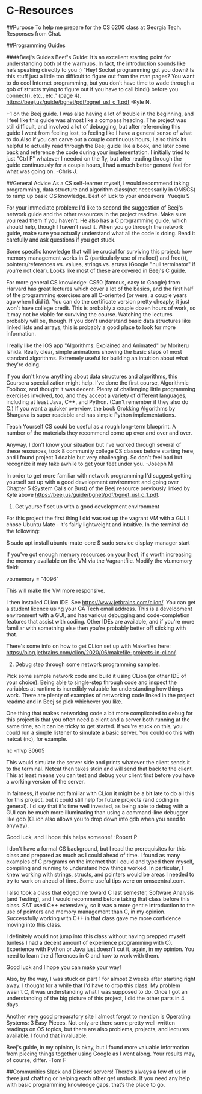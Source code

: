 # C-Resources

##Purpose
To help me prepare for the CS 6200 class at Georgia Tech. Responses from Chat.

##Programming Guides

####Beej's Guides
Beef's Guide: It’s an excellent starting point for understanding both of the warmups. In fact, the introduction sounds like he’s speaking directly to you :)
“Hey! Socket programming got you down? Is this stuff just a little too difficult to figure out from the man pages? You want to do cool Internet programming, but you don’t have time to wade through a gob of structs trying to figure out if you have to call bind() before you connect(), etc., etc.” (page 4).
https://beej.us/guide/bgnet/pdf/bgnet_usl_c_1.pdf -Kyle N.

+1 on the Beej guide. I was also having a lot of trouble in the beginning, and I feel like this guide was almost like a compass heading. The project was still difficult, and involved a lot of debugging, but after referencing this guide I went from feeling lost, to feeling like I have a general sense of what to do.Also if you can carve out a couple continuous hours, I also think its helpful to actually read through the Beej guide like a book, and later come back and reference the code during your implementation. I initially tried to just "Ctrl F" whatever I needed on the fly, but after reading through the guide continuously for a couple hours, I had a much better general feel for what was going on. -Chris J.

##General Advice
As a CS self-learner myself, I would recommend taking programming, data structure and algorithm class(not necessarily in OMSCS) to ramp up basic CS knowledge. Best of luck to your endeavors -Yueqiu S

For your immediate problem: I'd like to second the suggestion of Beej's network guide and the other resources in the project readme. Make sure you read them if you haven't. He also has a C programming guide, which should help, though I haven't read it. When you go through the network guide, make sure you actually understand what all the code is doing. Read it carefully and ask questions if you get stuck. 

Some specific knowledge that will be crucial for surviving this project: how memory management works in C (particularly use of malloc() and free()), pointers/references vs. values, strings vs. arrays (Google "null terminator" if you're not clear). Looks like most of these are covered in Beej's C guide. 

For more general CS knowledge: CS50 (famous, easy to Google) from Harvard has great lectures which cover a lot of the basics, and the first half of the programming exercises are all C-oriented (or were, a couple years ago when I did it). You can do the certificate version pretty cheaply; it just won't have college credit. This is probably a couple dozen hours of work, so it may not be viable for surviving the course. Watching the lectures probably will be, though. If you don't understand basic data structures like linked lists and arrays, this is probably a good place to look for more information. 

I really like the iOS app "Algorithms: Explained and Animated" by Moriteru Ishida. Really clear, simple animations showing the basic steps of most standard algorithms. Extremely useful for building an intuition about what they're doing. 

If you don't know anything about data structures and algorithms, this Coursera specialization might help. I've done the first course, Algorithmic Toolbox, and thought it was decent. Plenty of challenging little programming exercises involved, too, and they accept a variety of different languages, including at least Java, C++, and Python. (Can't remember if they also do C.) If you want a quicker overview, the book Grokking Algorithms by Bhargava is super readable and has simple Python implementations. 

Teach Yourself CS could be useful as a rough long-term blueprint. A number of the materials they recommend come up over and over and over. 

Anyway, I don't know your situation but I've worked through several of these resources, took 8 community college CS classes before starting here, and I found project 1 doable but very challenging. So don't feel bad but recognize it may take awhile to get your feet under you. -Joseph M

In order to get more familiar with network programming I'd suggest getting yourself set up with a good development environment and going over Chapter 5 (System Calls or Bust) of the Beej resource previously linked by Kyle above https://beej.us/guide/bgnet/pdf/bgnet_usl_c_1.pdf.

1. Get yourself set up with a good development environment

For this project the first thing I did was set up the vagrant VM with a GUI. I chose Ubuntu Mate - it's fairly lightweight and intuitive. In the terminal do the following:

$ sudo apt install ubuntu-mate-core
$ sudo service display-manager start

If you've got enough memory resources on your host, it's worth increasing the memory available on the VM via the Vagrantfile. Modify the vb.memory field:

vb.memory = "4096"

This will make the VM more responsive.

I then installed CLion IDE. See https://www.jetbrains.com/clion/. You can get a student licence using your GA Tech email address. This is a development environment with a GUI, and has various debugging and code-completion features that assist with coding. Other IDEs are available, and if you're more familiar with something else then you're probably better off sticking with that.

There's some info on how to get CLion set up with Makefiles here: https://blog.jetbrains.com/clion/2020/06/makefile-projects-in-clion/.

2. Debug step through some network programming samples.

Pick some sample network code and build it using CLion (or other IDE of your choice). Being able to single-step through code and inspect the variables at runtime is incredibly valuable for understanding how things work. There are plenty of examples of networking code linked in the project readme and in Beej so pick whichever you like.

One thing that makes networking code a bit more complicated to debug for this project is that you often need a client and a server both running at the same time, so it can be tricky to get started. If you're stuck on this, you could run a simple listener to simulate a basic server. You could do this with netcat (nc), for example.

nc -nlvp 30605

This would simulate the server side and prints whatever the client sends it to the terminal. Netcat then takes stdin and will send that back to the client. This at least means you can test and debug your client first before you have a working version of the server.

In fairness, if you're not familiar with CLion it might be a bit late to do all this for this project, but it could still help for future projects (and coding in general). I'd say that it's time well invested, as being able to debug with a GUI can be much more illuminating than using a command-line debugger like gdb (CLion also allows you to drop down into gdb when you need to anyway).

Good luck, and I hope this helps someone!
-Robert P

I don't have a formal CS background, but I read the prerequisites for this class and prepared as much as I could ahead of time. I found as many examples of C programs on the internet that I could and typed them myself, compiling and running to understand how things worked. In particular, I knew working with strings, structs, and pointers would be areas I needed to try to work on ahead of time. Some useful tips were on omscentral.com. 

I also took a class that edged me toward C last semester, Software Analysis [and Testing], and I would recommend before taking that class before this class. SAT used C++ extensively, so it was a more gentle introduction to the use of pointers and memory management than C, in my opinion. Successfully working with C++ in that class gave me more confidence moving into this class. 

I definitely would not jump into this class without having prepped myself (unless I had a decent amount of experience programming with C). Experience with Python or Java just doesn't cut it, again, in my opinion. You need to learn the differences in C and how to work with them. 

Good luck and I hope you can make your way!

Also, by the way, I was stuck on part 1 for almost 2 weeks after starting right away. I thought for a while that I'd have to drop this class. My problem wasn't C, it was understanding what I was supposed to do. Once I got an understanding of the big picture of this project, I did the other parts in 4 days. 

Another very good preparatory site I almost forgot to mention is Operating Systems: 3 Easy Pieces. Not only are there some pretty well-written readings on OS topics, but there are also problems, projects, and lectures available. I found that invaluable. 

Beej's guide, in my opinion, is okay, but I found more valuable information from piecing things together using Google as I went along. Your results may, of course, differ. 
-Tom F

##Communities
Slack and Discord servers! There’s always a few of us in there just chatting or helping each other get unstuck. If you need any help with basic programming knowledge gaps, that’s the place to go.
